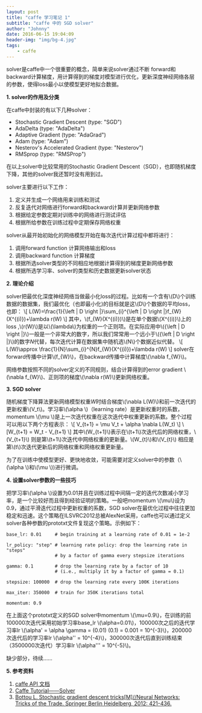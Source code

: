 ```yaml
---
layout: post
title: "caffe 学习笔记 1"
subtitle: "caffe 中的 SGD solver"
author: "Johnny"
date: 2016-06-15 19:04:09
header-img: "img/bg-4.jpg"
tags:
    - caffe
---
```



solver是caffe中一个很重要的概念，简单来说solver通过不断 forward和backward计算梯度，用计算得到的梯度对模型进行优化，更新深度神经网络各层的参数，使得loss最小以使模型更好地拟合数据。

**1. solver的作用及分类**


在caffe中封装的有以下几种solver：

 - Stochastic Gradient Descent (type: "SGD")
 - AdaDelta (type: "AdaDelta")
 - Adaptive Gradient (type: "AdaGrad")
 - Adam (type: "Adam")
 - Nesterov's Accelerated Gradient (type: "Nesterov")
 - RMSprop (type: "RMSProp")

在以上solver中比较常用的Stochastic Gradient Descent（SGD），也即随机梯度下降，其他的solver我还暂时没有用到过。

solver主要进行以下工作：

 1. 定义并生成一个网络用来训练和测试
 2. 反复迭代对网络进行forward和backward计算并更新网络参数
 3. 根据给定参数定期对训练中的网络进行测试评估
 4. 根据所给参数在训练过程中定期保存网络权重

solver从最开始初始化的网络模型开始在每次迭代计算过程中都将进行：

 1. 调用forward function 计算网络输出和loss
 2. 调用backward function 计算梯度
 3. 根据所选solver类型的不同相应地根据计算得到的梯度更新网络参数
 4. 根据所选学习率、solver的类型和历史数据更新solver状态



**2. 理论介绍**

solver把最优化深度神经网络当做最小化loss的过程。比如有一个含有\\(D\\)个训练数据的数据集，我们最优化（也即最小化)的目标就是这\\(D\\)个数据的平均loss，也即：
\\[ L(W)=\frac{1}{\left | D \right |}\sum_{i}^{\left | D \right |}f_{W}(X^{(i)})+\lambda r(W) \\]
其中，\\(f_{W}(X^{(i)})\\)是在单个数据\\(X^{(i)}\\)上的loss ,\\(r(W)\\)是以\\(\lambda\\)为权重的一个正则项。在实际应用中\\({\left | D \right |}\\)一般是一个非常大的数字，所以我们常常用一个远小于\\({\left | D \right |}\\)的数字$N$代替，每次迭代计算在数据集中随机选\\(N\\)个数据近似代替。
\\[ L(W)\approx \frac{1}{N}\sum_{i}^{N}f_{W}(X^{(i)})+\lambda r(W) \\]
 solver在forward传播中计算\\(f_{W}\\)，在backward传播中计算梯度\\(\nabla f_{W}\\)。

 网络参数按照不同的solver定义的不同规则，结合计算得到的error gradient \\(\nabla f_{W}\\)、正则项的梯度\\(\nabla r(W)\\)更新网络权重。

**3. SGD solver**


随机梯度下降算法更新网络模型权重$W$时结合梯度\\(\nabla L(W)\\)和前一次迭代的更新权重\\(V_t\\)。学习率\\(\alpha \\)（learning rate）是更新权重时的系数，momentum \\(\mu \\)是上一次迭代权重在这次迭代中权重更新的系数。整个过程可以用以下两个方程表示：
\\[ V_{t+1} = \mu V_t + \alpha \nabla L(W_t) \\]
\\[W_{t+1} = W_t - V_{t+1} \\]
其中\\(W_{t+1}\\)表示在\\(t+1\\)次迭代后的网络权重，\\(V_{t+1}\\) 则是第\\(t+1\\)次迭代中网络权重的更新量。\\(W_{t}\\)和\\(V_{t}\\) 相应是第\\(t\\)次迭代更新后的网络权重和网络权重更新量。

为了在训练中使模型更好、更快地收敛，可能需要对定义solver中的参数（\\(\alpha \\)和\\(\mu \\))进行微调。

**4. 设置solver参数的一些技巧**


把学习率\\(\alpha \\)设置为0.01并且在训练过程中间隔一定的迭代次数减小学习率，是一个比较好而且得到经验证明的策略。一般吧momentum \\(\mu\\)设为0.9，通过平滑迭代过程中更新权重的系数，SGD solver在最优化过程中往往更加稳定和迅速。这个策略在ILSVRC2012总被AlexNet采用，caffe也可以通过定义solver各种参数的prototxt文件复现这个策略。示例如下：

```
base_lr: 0.01     # begin training at a learning rate of 0.01 = 1e-2

lr_policy: "step" # learning rate policy: drop the learning rate in "steps"
                  # by a factor of gamma every stepsize iterations

gamma: 0.1        # drop the learning rate by a factor of 10
                  # (i.e., multiply it by a factor of gamma = 0.1)

stepsize: 100000  # drop the learning rate every 100K iterations

max_iter: 350000  # train for 350K iterations total

momentum: 0.9
```

在上面这个prototxt定义的SGD solver中momentum \\(\mu=0.9\\)，在训练的前100000次迭代采用初始学习率base_lr \\(\alpha=0.01\\)，100000次之后的迭代学习率lr \\(\alpha' = \alpha \gamma = (0.01) (0.1) = 0.001 = 10^{-3}\\)，200000次迭代后的学习率lr \\(\alpha'' = 10^{-4}\\)，300000次迭代后直到训练结束（3500000次迭代）学习率lr \\(\alpha''' = 10^{-5}\\)。

缺少部分，待续……

**5. 参考资料**
1. [caffe API 文档](http://caffe.berkeleyvision.org/doxygen/classcaffe_1_1Solver.html)
1. [Caffe Tutorial——Solver](http://caffe.berkeleyvision.org/tutorial/solver.html)
1. [Bottou L. Stochastic gradient descent tricks[M]//Neural Networks: Tricks of the Trade. Springer Berlin Heidelberg, 2012: 421-436.](http://link.springer.com/chapter/10.1007/978-3-642-35289-8_25)
